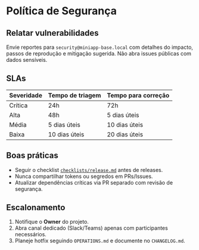 # Política de Segurança

## Relatar vulnerabilidades

Envie reportes para `security@miniapp-base.local` com detalhes do impacto, passos de reprodução e mitigação sugerida. Não abra issues públicas com dados sensíveis.

## SLAs

| Severidade | Tempo de triagem | Tempo para correção |
| ---------- | ---------------- | ------------------- |
| Crítica    | 24h              | 72h                 |
| Alta       | 48h              | 5 dias úteis        |
| Média      | 5 dias úteis     | 10 dias úteis       |
| Baixa      | 10 dias úteis    | 20 dias úteis       |

## Boas práticas

- Seguir o checklist [`checklists/release.md`](checklists/release.md) antes de releases.
- Nunca compartilhar tokens ou segredos em PRs/Issues.
- Atualizar dependências críticas via PR separado com revisão de segurança.

## Escalonamento

1. Notifique o **Owner** do projeto.
2. Abra canal dedicado (Slack/Teams) apenas com participantes necessários.
3. Planeje hotfix seguindo `OPERATIONS.md` e documente no `CHANGELOG.md`.
